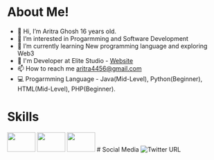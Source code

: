 # About Me!
- 👋 Hi, I’m Aritra Ghosh 16 years old.
- 👀 I’m interested in Progarmming and Software Development
- 🌱 I’m currently learning New programming language and exploring Web3
- 🤝 I'm Developer at Elite Studio - <a href="https://elitestudioo.weebly.com/" target="_blank">Website</a>
- 📫 How to reach me aritra4456@gmail.com
- 💻 Progarmming Language - Java(Mid-Level), Python(Beginner), HTML(Mid-Level), PHP(Beginner).
# Skills
<img height="45" width="65" src="https://www.freepnglogos.com/uploads/html5-logo-png/html5-logo-devextreme-multi-purpose-controls-html-javascript-3.png">
<img height="45" width="65" src="https://brandslogos.com/wp-content/uploads/images/large/java-logo-1.png">
<img height="45" width="65" src="https://assets.stickpng.com/images/5848152fcef1014c0b5e4967.png">
# Social Media
<img alt="Twitter URL" src="https://img.shields.io/twitter/url?style=social&url=https%3A%2F%2Ftwitter.com%2FCyco_Programmer">
